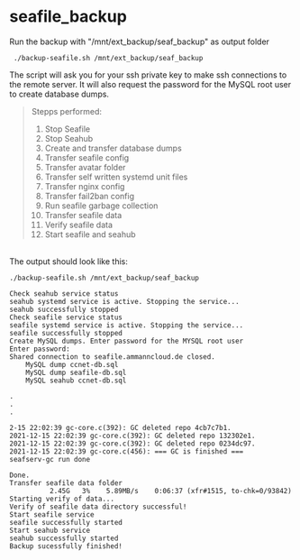 # seafile_backup

Run the backup with "/mnt/ext_backup/seaf_backup" as output folder
```
 ./backup-seafile.sh /mnt/ext_backup/seaf_backup        
```

The script will ask you for your ssh private key to make ssh connections to the remote server. It will also request the password for the MySQL root user to create database dumps. 

> Stepps performed:
>  1) Stop Seafile
>  2) Stop Seahub
>  3) Create and transfer database dumps
>  4) Transfer seafile config
>  5) Transfer avatar folder
>  6) Transfer self written systemd unit files
>  7) Transfer nginx config
>  8) Transfer fail2ban config
>  9) Run seafile garbage collection 
> 10) Transfer seafile data
> 11) Verify seafile data
> 12) Start seafile and seahub

\
The output should look like this:

```
./backup-seafile.sh /mnt/ext_backup/seaf_backup

Check seahub service status
seahub systemd service is active. Stopping the service...
seahub successfully stopped
Check seafile service status
seafile systemd service is active. Stopping the service...
seafile successfully stopped
Create MySQL dumps. Enter password for the MYSQL root user
Enter password: 
Shared connection to seafile.ammanncloud.de closed.
    MySQL dump ccnet-db.sql
    MySQL dump seafile-db.sql
    MySQL seahub ccnet-db.sql

.
.
.

2-15 22:02:39 gc-core.c(392): GC deleted repo 4cb7c7b1.
2021-12-15 22:02:39 gc-core.c(392): GC deleted repo 132302e1.
2021-12-15 22:02:39 gc-core.c(392): GC deleted repo 0234dc97.
2021-12-15 22:02:39 gc-core.c(456): === GC is finished ===
seafserv-gc run done

Done.
Transfer seafile data folder
          2.45G   3%    5.89MB/s    0:06:37 (xfr#1515, to-chk=0/93842)   
Starting verify of data...
Verify of seafile data directory successful!
Start seafile service
seafile successfully started
Start seahub service
seahub successfully started
Backup sucessfully finished!
```